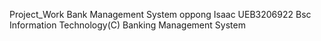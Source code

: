 Project_Work
Bank Management System
oppong Isaac
UEB3206922
Bsc  Information Technology(C)
Banking Management System

